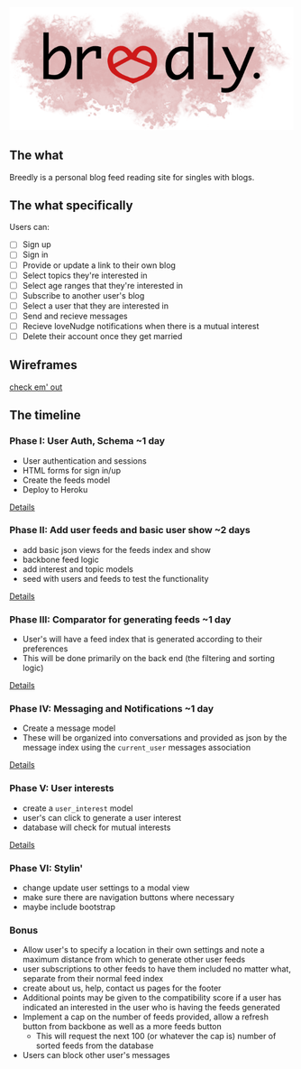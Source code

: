 ![breedly](./app/assets/images/breedly.png)

## The what 
Breedly is a personal blog feed reading site for singles with blogs.

## The what specifically
Users can:

- [ ] Sign up 
- [ ] Sign in
- [ ] Provide or update a link to their own blog
- [ ] Select topics they're interested in
- [ ] Select age ranges that they're interested in
- [ ] Subscribe to another user's blog
- [ ] Select a user that they are interested in
- [ ] Send and recieve messages
- [ ] Recieve loveNudge notifications when there is a mutual interest
- [ ] Delete their account once they get married

## Wireframes
[check em' out](./docs/views.md)

## The timeline

### Phase I: User Auth, Schema  ~1 day

- User authentication and sessions
- HTML forms for sign in/up
- Create the feeds model
- Deploy to Heroku

[Details](./docs/phase_one.md)

### Phase II: Add user feeds and basic user show ~2 days

- add basic json views for the feeds index and show
- backbone feed logic
- add interest and topic models 
- seed with users and feeds to test the functionality
 
[Details](./docs/phase_two.md)

### Phase III: Comparator for generating feeds ~1 day

- User's will have a feed index that is generated according to their preferences
- This will be done primarily on the back end (the filtering and sorting logic)

[Details](./docs/phase_three.md)

### Phase IV: Messaging and Notifications ~1 day

- Create a message model
- These will be organized into conversations and provided as json by the message index using the `current_user`
messages association

[Details](./docs/phase_four.md)

### Phase V: User interests
- create a `user_interest` model
- user's can click to generate a user interest
- database will check for mutual interests

[Details](./docs/phase_five.md)

### Phase VI: Stylin'
- change update user settings to a modal view
- make sure there are navigation buttons where necessary
- maybe include bootstrap

### Bonus

- Allow user's to specify a location in their own settings and note a maximum distance from which to generate other user feeds
- user subscriptions to other feeds to have them included no matter what, separate from their normal feed index
- create about us, help, contact us pages for the footer
- Additional points may be given to the compatibility score if a user has indicated an interested in the user who is having the feeds generated
- Implement a cap on the number of feeds provided, allow a refresh button from backbone as well as a more feeds button
    - This will request the next 100 (or whatever the cap is) number of sorted feeds from the database
- Users can block other user's messages